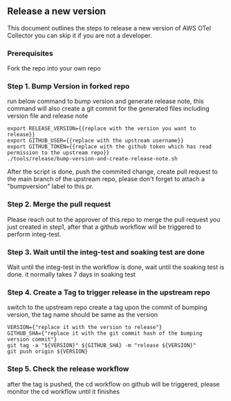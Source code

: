 ## Release a new version

This document outlines the steps to release a new version of AWS OTel Collector
you can skip it if you are not a developer.

### Prerequisites

Fork the repo into your own repo

### Step 1. Bump Version in forked repo

run below command to bump version and generate release note, this command will also create a git commit for the generated files including version file and release note

```
export RELEASE_VERSION={{replace with the version you want to release}}
export GITHUB_USER={{replace with the upstream username}}
export GITHUB_TOKEN={{replace with the github token which has read permission to the upstream repo}}
./tools/release/bump-version-and-create-release-note.sh
```

After the script is done, push the commited change, create pull request to the main branch of the upstream repo, please don't forget to attach a "bumpversion" label to this pr.
### Step 2. Merge the pull request

Please reach out to the approver of this repo to merge the pull request you just created in step1, after that a github workflow will be triggered to perform integ-test.

### Step 3. Wait until the integ-test and soaking test are done
Wait until the integ-test in the workflow is done, wait until the soaking test is done. it normally takes 7 days in soaking test 

### Step 4. Create a Tag to trigger release in the upstream repo

switch to the upstream repo
create a tag upon the commit of bumping version, the tag name should be same as the version

```
VERSION={"replace it with the version to release"}
GITHUB_SHA={"replace it with the git commit hash of the bumping version commit"}
git tag -a "${VERSION}" ${GITHUB_SHA} -m "release ${VERSION}"  
git push origin ${VERSION}
```

### Step 5. Check the release workflow

after the tag is pushed, the cd workflow on github will be triggered, please monitor the cd workflow until it finishes
